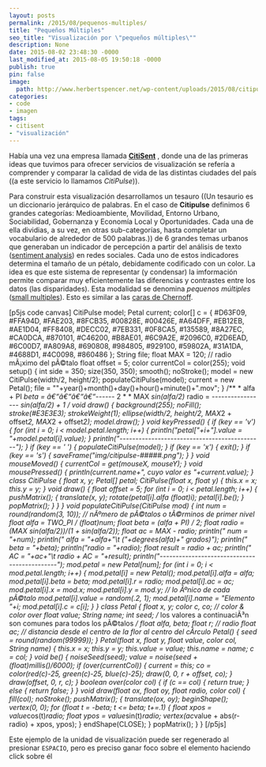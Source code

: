 ```yaml
---
layout: posts
permalink: /2015/08/pequenos-multiples/
title: "Pequeños Múltiples"
seo_title: "Visualización por \"pequeños múltiples\""
description: None
date: 2015-08-02 23:48:30 -0000
last_modified_at: 2015-08-05 19:50:18 -0000
publish: true
pin: false
image:
  path: http://www.herbertspencer.net/wp-content/uploads/2015/08/citipulse-small-multiples.png
categories:
- code
- imagen
tags:
- citisent
- "visualización"
---
```

Había una vez una empresa llamada **[CitiSent](https://vimeo.com/61097795)** , donde una de las primeras ideas que tuvimos para ofrecer servicios de visualización se refería a comprender y comparar la calidad de vida de las distintas ciudades del país ((a este servicio lo llamamos _CitiPulse_)).

Para construir esta visualización desarrollamos un tesauro ((Un tesaurio es un diccionario jerárquico de palabras. En el caso de **Citipulse** definimos 6 grandes categorías: Medioambiente, Movilidad, Entorno Urbano, Sociabilidad, Gobernanza y Economía Local y Oportunidades. Cada una de ella dividias, a su vez, en otras sub-categorías, hasta completar un vocabulario de alrededor de 500 palabras.)) de 6 grandes temas urbanos que generaban un indicador de percepción a partir del análisis de texto ([sentiment analysis](https://en.wikipedia.org/wiki/Sentiment_analysis)) en redes sociales. Cada uno de estos indicadores determina el tamaño de un pétalo, debidamente codificado con un color. La idea es que este sistema de representar (y condensar) la imformación permite comparar muy eficientemente las diferencias y contrastes entre los datos (las disparidades). Esta modalidad se denomina _pequenos múltiples_ ([small multiples](https://en.wikipedia.org/wiki/Small_multiple)). Esto es similar a las [caras de Chernoff](https://en.wikipedia.org/wiki/Chernoff_face).

[p5js code canvas] CitiPulse model; Petal current; color[] c = { #D63F09, #FFA94D, #FAE203, #8FCB35, #00828E, #00426E, #A64DFF, #EB12EB, #AE1D04, #FF8408, #DECC02, #7EB331, #0F8CA5, #135589, #8A27EC, #CA0DCA, #870101, #C46200, #B8AE01, #6C9A2E, #2096C0, #2D6EAD, #6C00D7, #A809A8, #690808, #984805, #929100, #59802A, #31A1DA, #4688D1, #4C0098, #860486 }; String file; float MAX = 120; // radio mÃ¡ximo del pÃ©talo float offset = 5; color currentCol = color(255); void setup() { int side = 350; size(350, 350); smooth(); noStroke(); model = new CitiPulse(width/2, height/2); populateCitiPulse(model); current = new Petal(); file = ""+year()+month()+day()+hour()+minute()+".mov"; } /** * alfa + PI *beta = â€“â€“â€“â€“------* 2 * * MAX *sin(alfa/2)* radio = ----------------- *sin(alfa/2) + 1* */ void draw() { background(255); noFill(); stroke(#E3E3E3); strokeWeight(1); ellipse(width/2, height/2, MAX*2 + offset*2, MAX*2 + offset*2); model.draw(); } void keyPressed() { if (key == 'v') { for (int i = 0; i < model.petal.length; i++) { println("petal["+i+"].value = "+model.petal[i].value); } println("---------------------------------------------"); } if (key == ' ') { populateCitiPulse(model); } if (key == 'x') { exit(); } if (key == 's') { saveFrame("img/citipulse-#####.png"); } } void mouseMoved() { currentCol = get(mouseX, mouseY); } void mousePressed() { println(current.name+", cuyo valor es "+current.value); } class CitiPulse { float x, y; Petal[] petal; CitiPulse(float x, float y) { this.x = x; this.y = y; } void draw() { float offset = 5; for (int i = 0; i < petal.length; i++) { pushMatrix(); { translate(x, y); rotate(petal[i].alfa *(float)i); petal[i].be(); } popMatrix(); } } } void populateCitiPulse(CitiPulse mod) { int num = round(random(3, 10)); // nÃºmero de pÃ©talos o tÃ©rminos de primer nivel float alfa = TWO_PI / (float)num; float beta = (alfa + PI) / 2; float radio = (MAX* sin(alfa/2))/(1 + sin(alfa/2)); float ac = MAX - radio; println(" num = "+num); println(" alfa = "+alfa+"\t ("+degrees(alfa)+" grados)"); println(" beta = "+beta); println("radio = "+radio); float result = radio + ac; println(" AC = "+ac+"\t radio + AC = "+result); println("---------------------------------------------"); mod.petal = new Petal[num]; for (int i = 0; i < mod.petal.length; i++) { mod.petal[i] = new Petal(); mod.petal[i].alfa = alfa; mod.petal[i].beta = beta; mod.petal[i].r = radio; mod.petal[i].ac = ac; mod.petal[i].x = mod.x; mod.petal[i].y = mod.y; // lo Ãºnico de cada pÃ©talo mod.petal[i].value = random(.2, 1); mod.petal[i].name = "Elemento "+i; mod.petal[i].c = c[i]; } } class Petal { float x, y; color c, co; // color & color over float value; String name; int seed; /* los valores a continuaciÃ³n son comunes para todos los pÃ©talos */ float alfa, beta; float r; // radio float ac; // distancia desde el centro de la flor al centro del cÃ­rculo Petal() { seed = round(random(99999)); } Petal(float x, float y, float value, color col, String name) { this.x = x; this.y = y; this.value = value; this.name = name; c = col; } void be() { noiseSeed(seed); value = noise(seed + (float)millis()/6000); if (over(currentCol)) { current = this; co = color(red(c)-25, green(c)-25, blue(c)-25); draw(0, 0, r + offset, co); } draw(offset, 0, r, c); } boolean over(color col) { if (c == col) { return true; } else { return false; } } void draw(float ox, float oy, float radio, color col) { fill(col); noStroke(); pushMatrix(); { translate(ox, oy); beginShape(); vertex(0, 0); for (float t = -beta; t <= beta; t+=.1) { float xpos = value*cos(t)*radio; float ypos = value*sin(t)*radio; vertex(ac*value + abs(r-radio) + xpos, ypos); } endShape(CLOSE); } popMatrix(); } } [/p5js]

Este ejemplo de la unidad de visualización puede ser regenerado al presionar `ESPACIO`, pero es preciso ganar foco sobre el elemento haciendo click sobre él
